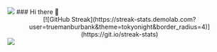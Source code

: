 <img src="https://capsule-render.vercel.app/api?type=soft&color=323232&height=150&section=header" />
### Hi there 👋

<center>[![GitHub Streak](https://streak-stats.demolab.com?user=truemanburbank&theme=tokyonight&border_radius=4)](https://git.io/streak-stats)</center>
<img src="https://capsule-render.vercel.app/api?type=soft&color=323232&height=150&section=footer&" />
